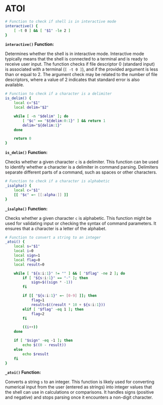 # ATOI

```bash
# Function to check if shell is in interactive mode
interactive() {
    [ -t 0 ] && [ "$1" -le 2 ]
}

```

**`interactive()` Function:**

Determines whether the shell is in interactive mode. Interactive mode typically means that the shell is connected to a terminal and is ready to receive user input. The function checks if file descriptor 0 (standard input) is associated with a terminal (`[ -t 0 ]`), and if the provided argument is less than or equal to 2. The argument check may be related to the number of file descriptors, where a value of 2 indicates that standard error is also available.

```bash
# Function to check if a character is a delimiter
is_delim() {
    local c="$1"
    local delim="$2"

    while [ -n "$delim" ]; do
        [ "$c" == "${delim:0:1}" ] && return 1
        delim="${delim:1}"
    done

    return 0
}
```

**`is_delim()` Function:**

Checks whether a given character `c` is a delimiter. This function can be used to identify whether a character is a delimiter in command parsing. Delimiters separate different parts of a command, such as spaces or other characters.

```bash
# Function to check if a character is alphabetic
_isalpha() {
    local c="$1"
    [[ "$c" =~ [[:alpha:]] ]]
}
```

**`_isalpha()` Function:**

Checks whether a given character `c` is alphabetic. This function might be used for validating input or checking the syntax of command parameters. It ensures that a character is a letter of the alphabet.

```bash
# Function to convert a string to an integer
_atoi() {
    local s="$1"
    local i=0
    local sign=1
    local flag=0
    local result=0

    while [ "${s:i:1}" != "" ] && [ "$flag" -ne 2 ]; do
        if [ "${s:i:1}" == "-" ]; then
            sign=$((sign * -1))
        fi

        if [[ "${s:i:1}" =~ [0-9] ]]; then
            flag=1
            result=$((result * 10 + ${s:i:1}))
        elif [ "$flag" -eq 1 ]; then
            flag=2
        fi

        ((i++))
    done

    if [ "$sign" -eq -1 ]; then
        echo $((0 - result))
    else
        echo $result
    fi
}
```

**`_atoi()` Function:**

Converts a string `s` to an integer. This function is likely used for converting numerical input from the user (entered as strings) into integer values that the shell can use in calculations or comparisons. It handles signs (positive and negative) and stops parsing once it encounters a non-digit character.
